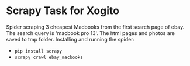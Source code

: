 # Scrapy Task for Xogito

Spider scraping 3 cheapest Macbooks from the first search page of ebay.
The search query is 'macbook pro 13'.
The html pages and photos are saved to tmp folder.
Installing and running the spider:
- `pip install scrapy`
- `scrapy crawl ebay_macbooks`
